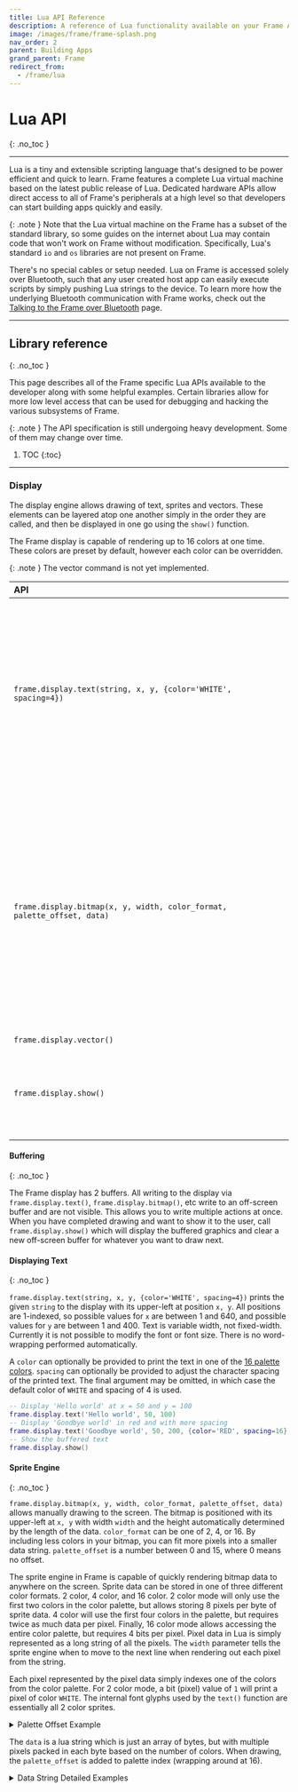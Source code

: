 ```yaml
---
title: Lua API Reference
description: A reference of Lua functionality available on your Frame AR glasses.
image: /images/frame/frame-splash.png
nav_order: 2
parent: Building Apps
grand_parent: Frame
redirect_from:
  - /frame/lua
---
```


# Lua API
{: .no_toc }

---

Lua is a tiny and extensible scripting language that's designed to be power efficient and quick to learn. Frame features a complete Lua virtual machine based on the latest public release of Lua. Dedicated hardware APIs allow direct access to all of Frame's peripherals at a high level so that developers can start building apps quickly and easily.

{: .note }
Note that the Lua virtual machine on the Frame has a subset of the standard library, so some guides on the internet about Lua may contain code that won't work on Frame without modification.  Specifically, Lua's standard `io` and `os` libraries are not present on Frame.

There's no special cables or setup needed. Lua on Frame is accessed solely over Bluetooth, such that any user created host app can easily execute scripts by simply pushing Lua strings to the device. To learn more how the underlying Bluetooth communication with Frame works, check out the [Talking to the Frame over Bluetooth](/frame/building-apps-bluetooth-specs) page.

---

## Library reference
{: .no_toc }

This page describes all of the Frame specific Lua APIs available to the developer along with some helpful examples. Certain libraries allow for more low level access that can be used for debugging and hacking the various subsystems of Frame.

{: .note }
The API specification is still undergoing heavy development. Some of them may change over time.

1. TOC
{:toc}

---

### Display

The display engine allows drawing of text, sprites and vectors. These elements can be layered atop one another simply in the order they are called, and then be displayed in one go using the `show()` function.

The Frame display is capable of rendering up to 16 colors at one time. These colors are preset by default, however each color can be overridden.

{: .note }
The vector command is not yet implemented.

| API&nbsp;&nbsp;&nbsp;&nbsp;&nbsp;&nbsp;&nbsp;&nbsp;&nbsp;&nbsp;&nbsp;&nbsp;&nbsp;&nbsp;&nbsp;&nbsp;&nbsp;&nbsp;&nbsp;&nbsp;&nbsp;&nbsp;&nbsp;&nbsp;&nbsp;&nbsp;&nbsp;&nbsp;&nbsp;&nbsp;&nbsp;&nbsp;&nbsp;&nbsp;&nbsp;&nbsp;&nbsp;&nbsp;&nbsp;&nbsp;&nbsp;&nbsp;&nbsp;&nbsp;&nbsp;&nbsp;&nbsp;&nbsp;&nbsp;&nbsp;&nbsp;&nbsp;&nbsp;&nbsp;&nbsp;&nbsp;&nbsp;&nbsp;&nbsp;&nbsp;&nbsp;&nbsp;&nbsp;&nbsp;&nbsp;&nbsp;&nbsp;&nbsp;&nbsp;&nbsp;&nbsp;&nbsp;&nbsp;&nbsp;&nbsp;&nbsp;&nbsp;&nbsp;&nbsp;&nbsp;&nbsp;&nbsp;&nbsp;&nbsp;&nbsp;&nbsp;&nbsp;&nbsp;&nbsp;&nbsp;&nbsp;&nbsp;&nbsp;&nbsp;&nbsp;&nbsp;&nbsp;&nbsp;&nbsp;&nbsp;&nbsp;&nbsp;&nbsp;&nbsp;&nbsp;&nbsp;| Description |
|:---------|:------------|
| `frame.display.text(string, x, y, {color='WHITE', spacing=4})`          | Prints the given `string` to the display at `x` and `y`. A `color` can optionally be provided to print the text in one of the [16 palette colors](#color-palette).  `spacing` can optionally be provided to adjust the character spacing of the printed text.  [Details below](#displaying-text)
| `frame.display.bitmap(x, y, width, color_format, palette_offset, data)` | Prints raw bitmap data to the display at coordinates `x` and `y`. `width` should be the width of the bitmap. `color_format` should be either `2`, `4`, or `16`. `palette_offset` offsets the colors indexed from the palette. `data` should be a string containing the bitmap data.  [Details below](#sprite-engine)
| `frame.display.vector()`                                                | *Coming soon*
| `frame.display.show()`                                                  | Shows the drawn objects on the display.  See [below](#buffering) for more details on how buffering works.

#### Buffering
{: .no_toc }

The Frame display has 2 buffers. All writing to the display via `frame.display.text()`, `frame.display.bitmap()`, etc write to an off-screen buffer and are not visible. This allows you to write multiple actions at once. When you have completed drawing and want to show it to the user, call `frame.display.show()` which will display the buffered graphics and clear a new off-screen buffer for whatever you want to draw next.

#### Displaying Text
{: .no_toc }

`frame.display.text(string, x, y, {color='WHITE', spacing=4})` prints the given `string` to the display with its upper-left at position `x, y`. All positions are 1-indexed, so possible values for `x` are between 1 and 640, and possible values for `y` are between 1 and 400. Text is variable width, not fixed-width. Currently it is not possible to modify the font or font size. There is no word-wrapping performed automatically.

A `color` can optionally be provided to print the text in one of the [16 palette colors](#color-palette).  `spacing` can optionally be provided to adjust the character spacing of the printed text. The final argument may be omitted, in which case the default color of `WHITE` and spacing of 4 is used.

```lua
-- Display 'Hello world' at x = 50 and y = 100
frame.display.text('Hello world', 50, 100)
-- Display 'Goodbye world' in red and with more spacing
frame.display.text('Goodbye world', 50, 200, {color='RED', spacing=16})
-- Show the buffered text
frame.display.show()
```

#### Sprite Engine
{: .no_toc }

`frame.display.bitmap(x, y, width, color_format, palette_offset, data)` allows manually drawing to the screen. The bitmap is positioned with its upper-left at `x, y` with width `width` and the height automatically determined by the length of the data.  `color_format` can be one of 2, 4, or 16. By including less colors in your bitmap, you can fit more pixels into a smaller data string. `palette_offset` is a number between 0 and 15, where 0 means no offset.

The sprite engine in Frame is capable of quickly rendering bitmap data to anywhere on the screen. Sprite data can be stored in one of three different color formats. 2 color, 4 color, and 16 color. 2 color mode will only use the first two colors in the color palette, but allows storing 8 pixels per byte of sprite data. 4 color will use the first four colors in the palette, but requires twice as much data per pixel. Finally, 16 color mode allows accessing the entire color palette, but requires 4 bits per pixel. Pixel data in Lua is simply represented as a long string of all the pixels. The `width` parameter tells the sprite engine when to move to the next line when rendering out each pixel from the string.

Each pixel represented by the pixel data simply indexes one of the colors from the color palette. For 2 color mode, a bit (pixel) value of `1` will print a pixel of color `WHITE`. The internal font glyphs used by the `text()` function are essentially all 2 color sprites.

<details markdown="block">
<summary>Palette Offset Example</summary>
To achieve different color drawings, the `palette_offset` feature is used. This value offsets how the colors are indexed during the render. Using the same 2 color example as above, but combined with a `palette_offset` value of 3, now indexes `PINK` instead of `WHITE` for all pixel values of `1`. The same works for all the other color modes. Note that the `VOID` color is never shifted. A pixel value of `0` will always index `VOID`, no matter the `palette_offset`.

The example below shows how a single sprite can be shown in different colors using the `palette_offset` feature. Note how the color palette [has been adjusted](#low-level-display-commands) to repeat the same colors after index 5, but with red changed to green.

![Frame display sprite engine example](/frame/images/frame-sprite-engine.drawio.png)
</details>

The `data` is a lua string which is just an array of bytes, but with multiple pixels packed in each byte based on the number of colors. When drawing, the `palette_offset` is added to palette index (wrapping around at 16).

<details markdown="block">
<summary>Data String Detailed Examples</summary>
```plaintext
Data as Lua string:
"\x01\xFE"

Data as bits:
00000001 11111110

If num_color = 16, then this maps to 4 pixels:
as bits:        0000 0001  1111 1110
palette index:     0    1    15   14

If num_color = 4, then this maps to 8 pixels:
as bits:        00 00 00 01  11 11 11 10
palette index:   0  0  0  1   3  3  3  2

If num_color = 2, then this maps to 16 pixels:
as bits:        0 0 0 0 0 0 0 1  1 1 1 1 1 1 1 0
palette index:  0 0 0 0 0 0 0 1  1 1 1 1 1 1 1 0
```
</details>

For example, to draw a red rectangle at position x = 100, y = 50, with width = 32 and height = 15:

```lua
frame.display.bitmap(100, 50, 32, 2, 3, string.rep("\xFF", 32 / 8 * 16))
                     |    |   |   |  |   |"Since each byte maps to 8 pixels, we divide the width 32 by 8"
                     |    |   |   |  |   \"and multiply by the height of 16 to get the total data length."
                     |    |   |   |  |    "We fill that data with "\xFF" (aka 255), to fill all pixels."
                     |    |   |   |  \"the 3rd color in the standard palette is red"
                     |    |   |   \"we only need 2 color options, to pack 8 pixels per byte"
                     |    |   \"the width is 32, after which it rolls onto the next line"
                     |    \"top at 50px"
                     \"left at 100px"
```

#### Color Palette
{: .no_toc }

The Frame display is capable of rendering up to 16 colors at a time. Each color is indexed 0-15, and are named in the following order: `VOID`, `WHITE` ,`GREY` ,`RED` ,`PINK` ,`DARKBROWN` ,`BROWN` ,`ORANGE` ,`YELLOW` ,`DARKGREEN` ,`GREEN` ,`LIGHTGREEN` ,`NIGHTBLUE` ,`SEABLUE` ,`SKYBLUE` or `CLOUDBLUE`. `VOID` represents the background (normally black) color. Each color can be overridden per frame to any 10bit YCbCr color from the colorspace shown below. This space contains a total of 1024 possible colors.

<details markdown="block">
<summary>Frame display YCbCr colorspace</summary>
![Frame display YCbCr colorspace](/frame/images/frame-ycbcr-colorspace.png)
</details>

The `assign_color()` function simplifies color selection by allowing the user to enter regular 24bit RGB values which are internally converted to the YCbCr colorspace. Note however that the color actually rendered will be rounded to one of the above colors.

Here's the default palette, as names and indices:
<table>
<tbody><tr>
<td style="background-color: #000000;"><font color="White">#0<br> VOID</font></td>
<td style="background-color: #FFFFFF;"><font color="Black">#1<br> WHITE</font></td>
<td style="background-color: #9D9D9D;"><font color="Black">#2<br> GRAY</font></td>
<td style="background-color: #BE2633;"><font color="Black">#3<br> RED</font></td>
<td style="background-color: #E06F8B;"><font color="Black">#4<br> PINK</font></td>
<td style="background-color: #493C2B;"><font color="White">#5<br> DARKBROWN</font></td>
<td style="background-color: #A46422;"><font color="Black">#6<br> BROWN</font></td>
<td style="background-color: #EB8931;"><font color="Black">#7<br> ORANGE</font></td>
</tr>
<tr>
<td style="background-color: #F7E26B;"><font color="Black">#8<br> YELLOW</font></td>
<td style="background-color: #2F484E;"><font color="White">#9<br> DARKGREEN</font></td>
<td style="background-color: #44891A;"><font color="Black">#10<br> GREEN</font></td>
<td style="background-color: #A3CE27;"><font color="Black">#11<br> LIGHTGREEN</font></td>
<td style="background-color: #1B2632;"><font color="White">#12<br> NIGHTBLUE</font></td>
<td style="background-color: #005784;"><font color="White">#13<br> SEABLUE</font></td>
<td style="background-color: #31A2F2;"><font color="Black">#14<br> SKYBLUE</font></td>
<td style="background-color: #B2DCEF;"><font color="Black">#15<br> CLOUDBLUE</font></td>
</tr>
</tbody></table>

#### Low-Level Display Commands
{: .no_toc }

| Low&nbsp;level&nbsp;functions&nbsp;&nbsp;&nbsp;&nbsp;&nbsp;&nbsp;&nbsp;&nbsp;&nbsp;&nbsp;&nbsp;&nbsp;&nbsp;&nbsp;&nbsp;&nbsp;&nbsp;&nbsp;&nbsp;&nbsp;&nbsp;&nbsp;&nbsp;&nbsp;&nbsp;&nbsp;&nbsp;&nbsp;&nbsp;&nbsp;&nbsp;&nbsp;&nbsp;&nbsp;&nbsp;&nbsp;&nbsp;&nbsp;&nbsp;&nbsp;&nbsp;&nbsp;&nbsp;&nbsp;&nbsp;&nbsp;&nbsp;&nbsp;&nbsp;&nbsp;&nbsp;&nbsp;&nbsp;&nbsp;&nbsp;&nbsp;| Description |
|:---------|:------------|
| `frame.display.assign_color(color, r, g, b)`         | Changes the rendered color in slot `color` with a new color given by the components `r`, `g,` and `b`. Valid options for `color` are: `VOID`, `WHITE` ,`GREY` ,`RED` ,`PINK` ,`DARKBROWN` ,`BROWN` ,`ORANGE` ,`YELLOW` ,`DARKGREEN` ,`GREEN` ,`LIGHTGREEN` ,`NIGHTBLUE` ,`SEABLUE` ,`SKYBLUE` or `CLOUDBLUE`. Note that changing the `VOID` color will change the rendered background color of the display. The RGB components are internally converted to a 10bit YCbCr value that represents the true colorspace of the display. There may therefore be rounding errors for certain RGB combinations
| `frame.display.assign_color_ycbcr(color, y, cb, cr)` | Same as above, however the `y`, `cb`, and `cr` represent the true 10bit colorspace of the display. Each component has a range of 4, 3, and 3 bits respectively
| `frame.display.set_brightness(brightness)`           | Sets the brightness of the display. Valid options for `brightness` are `-2`, `-1`, `0`, `1`, or `2`. Note that higher brightness levels increase the likelihood of burn-in if static pixels are shown for long periods of time on the display
| `frame.display.write_register(register, value)`      | Allows hacking of the display registers. `register` and `value` should both be 8bit values
| `frame.display.power_save(enable)`                   | When `enable` is set to `true`, the display will enter power saving mode and turn off. This feature may be used to save battery life when the display is not needed. Graphics rendering commands may still be issued and will be shown as normal when `enable` is set back to false. Note that the display will sleep and wake up automatically when using `frame.sleep()` so this function isn't needed in most cases


---

### Camera

The camera capability of Frame allows for capturing and downloading single JPEG images over Bluetooth. The sensor's full resolution is 1280x720 pixels in portrait orientation, however only square images up to 720x720 pixels can be captured at a time. The user can select which portion of the sensor's 1280 length is captured using the `pan` control. Additionally, the resolution of the capture can be cropped down to 100x100 pixels by using the `resolution` function. To control file size and download speed, the `quality` option can be used to adjust the JPEG compression quality.

| API&nbsp;&nbsp;&nbsp;&nbsp;&nbsp;&nbsp;&nbsp;&nbsp;&nbsp;&nbsp;&nbsp;&nbsp;&nbsp;&nbsp;&nbsp;&nbsp;&nbsp;&nbsp;&nbsp;&nbsp;&nbsp;&nbsp;&nbsp;&nbsp;&nbsp;&nbsp;&nbsp;&nbsp;&nbsp;&nbsp;&nbsp;&nbsp;&nbsp;&nbsp;&nbsp;&nbsp;&nbsp;&nbsp;&nbsp;&nbsp;&nbsp;&nbsp;&nbsp;&nbsp;&nbsp;&nbsp;&nbsp;&nbsp;&nbsp;&nbsp;&nbsp;&nbsp;&nbsp;&nbsp;&nbsp;&nbsp;&nbsp;&nbsp;&nbsp;&nbsp;&nbsp;&nbsp;&nbsp;&nbsp;&nbsp;&nbsp;&nbsp;&nbsp;&nbsp;&nbsp;&nbsp;| Description |
|:---------|:------------|
| `frame.camera.capture{resolution=512, quality='VERY_HIGH', pan=0}`                                                                            | Captures a single image from the camera. The `resolution` option may be any even number between 100 and 720. The `pan` option can be any number between -140 and 140, where 0 represents a centered image. `quality` can be either `VERY_LOW`, `LOW`, `MEDIUM`, `HIGH`, or `VERY_HIGH`. Higher quality and resolution images will increase the image file size.
| `frame.camera.image_ready()`                                                                                                                  | Following a capture, polling `image_ready()` will return `false` while the image is being captured. Once `image_ready()` returns true, the image can be safely read out
| `frame.camera.read(num_bytes)`                                                                                                                | Reads out a number of bytes from the camera capture memory as a byte string. Once all bytes have been read, `nil` will be returned. Note that reading data out too quickly following a capture may return corrupted data. The `image_ready()` function should be used to ensure the image is ready before reading anything out
| `frame.camera.read_raw(num_bytes)`                                                                                                            | The same as `camera.read()` however skips the JPEG header data and only returns the image data and final JPEG footer. This function can be used to speed up data transfer since the JPEG header between images is the same if the `resolution` and `quality` values remain unchanged. It's first recommended to read an image normally using `camera.read()` and then extract the JPEG header (always the first 623 bytes) so that it can be used for subsequent `camera.read_raw()` operations
| `frame.camera.auto{metering='AVERAGE', exposure=0.18, exposure_speed=0.5, shutter_limit=800, analog_gain_limit=248, white_balance_speed=0.5}` | Runs the automatic exposure, gain and white balance algorithm. This function must be called every 100ms for the best performance. `metering` can be one of three modes, `SPOT`, `CENTER_WEIGHTED`, or `AVERAGE`. `exposure` can be a value between `0.0` and `1.0` where lower values will return darker images, and higher values will return brighter images. `exposure_speed` and `white_balance_speed` control how aggressively the algorithm will attempt to correct for the exposure and white balance respectively. Higher values will result in a faster convergence, but may create additional overshoot or oscillation of the image brightness or color balance. `shutter_limit` and `analog_gain_limit` will cap the maximum shutter and gain values. Reducing these values may be used to reduce motion blur and image noise respectively. Shutter is always prioritized over gain. When going into darker scenes, the shutter will first increase, and once it has reached the `shutter_limit`, the gain will then begin to increase. Likewise, when going into brighter scenes, the gain will decrease to zero first, and only then will the shutter decrease. This function returns a table of statistics related to the scene and current algorithm state. Many aspects of shutter, gain and white balance may be monitored by reading the table.

#### Example
{: .no_toc }

```lua
local mtu = frame.bluetooth.max_length()

-- Auto expose for 3 seconds
for _=1, 30 do
    frame.camera.auto{}
    frame.sleep(0.1)
end

-- Capture an image using default settings
frame.camera.capture{}

-- Wait for the image to be ready
while frame.camera.image_ready() == false do
    -- do nothing
end

while true do
    local data = frame.camera.read(mtu)
    if data == nil then
        break
    end
    frame.bluetooth.send(data)
end
```

#### Low-Level Camera Commands
{: .no_toc }

| Low&nbsp;level&nbsp;functions&nbsp;&nbsp;&nbsp;&nbsp;&nbsp;&nbsp;&nbsp;&nbsp;&nbsp;&nbsp;&nbsp;&nbsp;&nbsp;&nbsp;&nbsp;&nbsp;&nbsp;&nbsp;&nbsp;&nbsp;&nbsp;&nbsp;&nbsp;&nbsp;&nbsp;&nbsp;&nbsp;&nbsp;&nbsp;&nbsp;&nbsp;&nbsp;&nbsp;&nbsp;&nbsp;&nbsp;&nbsp;&nbsp;&nbsp;| Description |
|:---------|:------------|
| `frame.camera.set_exposure(shutter)`          | Sets the shutter value manually. Note that `camera.auto{}` will override this value. `shutter` can be a value between `4` and `16383`
| `frame.camera.set_gain(gain)`                 | Sets the gain value manually. Note that `camera.auto{}` will override this value. `gain` can be a value between `1` and `248`
| `frame.camera.set_white_balance(r, g, b)`     | Sets the digital gains of the R, G and B channels for fine tuning white balance. `r`, `g` and `b` can be values between `0` and `1023`
| `frame.camera.write_register(address, value)` | Allows for hacking the camera's internal registers. `address` can be any 16-bit register address of the camera, and `value` any 8-bit value to write to that address
| `frame.camera.read_register(address, value)`  | Reads back a value from the camera's internal registers. `address` can be any 16-bit register address of the camera. The 8bit value of the register will be returned
| `frame.camera.power_save(enable)`             | When `enable` is set to `true`, the camera will enter power saving mode and turn off. This feature may be used to save battery life when the camera is not needed. When this mode is enabled, the only available camera functions will be `camera.read()` and `camera.read_raw()`. Note that the camera will sleep and wake up automatically when using `frame.sleep()` so this function isn't needed in most cases

---

### Microphone

The microphone on Frame allows for streaming audio to a host device in real-time. Transfers are limited by the Bluetooth bandwidth which is typically around 40kBps under good signal conditions. The audio bitrate for a given `sample_rate` and `bit_depth` is: `sample_rate * bit_depth / 8` bytes per second. An internal 32k buffer automatically compensates for additional tasks that might otherwise briefly block Bluetooth transfers. If this buffer limit is exceeded however, then discontinuities in audio might occur.

| API&nbsp;&nbsp;&nbsp;&nbsp;&nbsp;&nbsp;&nbsp;&nbsp;&nbsp;&nbsp;&nbsp;&nbsp;&nbsp;&nbsp;&nbsp;&nbsp;&nbsp;&nbsp;&nbsp;&nbsp;&nbsp;&nbsp;&nbsp;&nbsp;&nbsp;&nbsp;&nbsp;&nbsp;&nbsp;&nbsp;&nbsp;&nbsp;&nbsp;&nbsp;&nbsp;&nbsp;&nbsp;&nbsp;&nbsp;&nbsp;&nbsp;&nbsp;&nbsp;&nbsp;&nbsp;&nbsp;&nbsp;&nbsp;&nbsp;&nbsp;&nbsp;&nbsp;&nbsp;&nbsp;&nbsp;&nbsp;&nbsp;&nbsp;&nbsp;&nbsp;&nbsp;&nbsp;&nbsp;&nbsp;&nbsp;&nbsp;&nbsp;&nbsp;&nbsp;&nbsp;&nbsp;&nbsp;&nbsp;&nbsp;&nbsp;&nbsp;&nbsp;&nbsp;&nbsp;&nbsp;&nbsp;&nbsp;&nbsp;&nbsp;&nbsp;&nbsp;&nbsp;&nbsp;&nbsp;&nbsp;&nbsp;&nbsp;| Description |
|:---------|:------------|
| `frame.microphone.start{sample_rate=8000, bit_depth=8}` | Starts streaming mic data into the internal 32k buffer. `sample_rate` may be either `8000`, or `16000`, and `bit_depth` may be either `8`, `16`
| `frame.microphone.stop()`                               | Stops the stream
| `frame.microphone.read(num_bytes)`                      | Reads out a number of bytes from the buffer. If all bytes have been read, but streaming is still active, an empty string will be returned. Once the stream has been stopped and all bytes have been read, then `nil` will be returned

#### Example
{: .no_toc }

```lua
local mtu = frame.bluetooth.max_length()

frame.microphone.start{sample_rate=16000} -- Start streaming at 16kHz 8bit

-- Streams forever
while true do
    data = frame.microphone.read(mtu)

    -- Calling frame.microphone.stop() will allow this to break the loop
    if data == nil then
        break
    end

    -- If there's data to send then ... 
    if data ~= '' then
        -- Try to send the data as fast as possible
        while true do
            -- If the Bluetooth is busy, this simply tries again until it gets through
            if (pcall(frame.bluetooth.send, data)) then
                break
            end
        end
    end
end
```

---

### Motion sensor (IMU)

The IMU API allows reading both accelerometer and compass data, as well as assigning a callback function for tap gestures.

The tap gesture will always wake up Frame from `frame.sleep()`.

| API | Description |
|:---------|:------------|
| `frame.imu.direction()`           | Returns a table containing the `roll`, `pitch` and `heading` angles of the wearer's head position 
| `frame.imu.tap_callback(handler)` | Assigns a callback to the tap gesture. `handler` must be a function, or can be `nil` to deactivate the callback

| Low&nbsp;level&nbsp;functions | Description |
|:---------|:------------|
| `frame.imu.raw()` | Returns a table of the raw `accelerometer` and `compass` measurements. Each containing a table with `x`, `y`, and `z` values

#### Example
{: .no_toc }

```lua
print(frame.imu.direction()['pitch']) -- Prints the angle of the wearer's head (up or down)

function tapped() -- Prints 'tapped' whenever the user taps the side of their Frame
    print('tapped')
end

frame.imu.tap_callback(tapped)
```

---

### Bluetooth

The Bluetooth API allows for sending and receiving raw byte data over Bluetooth. For a full description of how this can be used, check out the [Talking to the Frame over Bluetooth](/frame/building-apps-bluetooth-specs) page.

| API | Description |
|:---------|:------------|
| `frame.bluetooth.address()`                 | Returns the device MAC address as a 17 character string. E.g. `4E:87:B5:0C:64:0F`
| `frame.bluetooth.receive_callback(handler)` | Assigns a callback to handle received Bluetooth data. `handler` must be a function, or can be `nil` to deactivate the callback
| `frame.bluetooth.max_length()`              | Returns the maximum length of data that can be sent or received in a single transfer
| `frame.bluetooth.send(data)`                | Sends data to the host device. `data` must be a string, but can contain byte values including 0x00 values anywhere in the string. The total length of the string must be less than or equal to `frame.bluetooth.max_length()`

#### Example
{: .no_toc }

```lua
function get_data(data) -- Called every time byte data arrives to Frame
    print(data)
end

frame.bluetooth.receive_callback(get_data)

frame.bluetooth.send('\x10\x12\x00\xFF') -- Sends the bytes: 0x10, 0x12, 0x00, 0xFF to the host
```

---

### File system

The file system API allows for writing and reading files to Frame's non-volatile storage. These can include executable Lua scripts, or other user files.

| API&nbsp;&nbsp;&nbsp;&nbsp;&nbsp;&nbsp;&nbsp;&nbsp;&nbsp;&nbsp;&nbsp;&nbsp;&nbsp;&nbsp;&nbsp;&nbsp;&nbsp;&nbsp;&nbsp;&nbsp;&nbsp;&nbsp;&nbsp;&nbsp;&nbsp;&nbsp;&nbsp;&nbsp;&nbsp;&nbsp;&nbsp;&nbsp;&nbsp;&nbsp;&nbsp;&nbsp;&nbsp;&nbsp;&nbsp;&nbsp;&nbsp;&nbsp;&nbsp;&nbsp;&nbsp;&nbsp;&nbsp;&nbsp;&nbsp;&nbsp;&nbsp;&nbsp;&nbsp;&nbsp;&nbsp;| Description |
|:---------|:------------|
| `frame.file.open(filename, mode)`   | Opens a file and returns a file object. `filename` can be any name, and `mode` can be either `'read'`, `'write'`, or `'append'`
| `frame.file.remove(name)`           | Removes a file or directory of given `name`
| `frame.file.rename(name, new_name)` | Renames a file or directory of given `name` to `new_name`
| `frame.file.listdir(directory)`     | Lists all files in the directory path given. E.g. `'/'` for the filesystem root directory. The list is returned as a table with `name`, `size`, and `type`
| `frame.file.mkdir(pathname)`        | Creates a new directory with the given `pathname`
| `f:read(*num_bytes)`                | Reads a number of bytes from a file. If no argument is given, the whole line is returned
| `f:write(data)`                     | Writes data to the file. `data` must be a string and can contain any byte data
| `f:close()`                         | Closes the file. It is important to close files once done writing, otherwise they may become corrupted

#### Tips
{: .no_toc }

* On many online Lua guides, the examples allow `'r'`, `'w'`, or `'a'` as shorthand for `'read'`, `'write'`, or `'append'`, however Frame does not support that.  You need to spell out the whole word.
* GitHub Copilot and ChatGPT will always generate incorrect code like `file.read()` rather than the correct `f:read()`.  Keep a close eye on the syntax.
* `f:read()` reads until the end of the line, so you need to call it multiple times to get through the whole file.  It will return `nil` when it has reached the end of the file.
* There is no function to check if a file exists.  Instead you can try to open the file for reading and see if it fails.

{: .warning }
There is [an open bug](https://github.com/brilliantlabsAR/frame-codebase/issues/234) where `f:read(*num_bytes)` will not always respect the num_bytes limit.  Until that is resolved, your code should handle receiving up to 512 bytes at a time.


#### Example
{: .no_toc }

```lua
frame.file.mkdir('/my_files') -- Make a new directory

f = frame.file.open('/my_files/log.txt', 'write') -- Create a new file (or overwrite if it exists)
f:write('Log:\n')
f:close()

f = frame.file.open('/my_files/log.txt', 'append') -- Append two lines to the file
f:write('Logged a new line\n')
f:close()

f = frame.file.open('/my_files/log.txt', 'append')
f:write('Logged another line\n')
f:close()

-- Print the file contents (this simple version will fail if a line is longer than the MTU limit)
f = frame.file.open('/my_files/log.txt', 'read')
while true do
    local line = f:read()
    if line == nil then
        break
    end
    print(line)
end
f:close()

-- Print all the files in the directory
local files = frame.file.listdir('/my_files')

for index, data in ipairs(files) do
    print(index)

    for key, value in pairs(data) do
        print('\t', key, value)
    end
end
```

---

### Time functions

The time functions allow for accurate timekeeping on Frame. The `utc()` function can be used to set the time on Frame using a UTC timestamp. Frame will then keep the time until it's put back onto charge, or placed into deep sleep using `frame.sleep()`. The `date()` function can be used to return a human readable time and date.

| API | Description |
|:---------|:------------|
| `frame.time.utc(*timestamp)`  | Sets or gets the current time. `timestamp` can be provided as a UTC timestamp to set the internal real-time clock. If no argument is given, Frame's current time is returned as a UTC timestamp. If no timestamp was initially set, this number will simply represent the powered on time of Frame in seconds.
| `frame.time.zone(*offset)`    | Sets or gets the timezone offset. If `offset` is given, the timezone will be set, otherwise the currently set timezone is returned. The format of the timezone should be a string, e.g. '-7:00', or '5:30'.
| `frame.time.date(*timestamp)` | Returns a table containing `second`, `minute`, `hour`, `day`, `month`, `year`, `weekday`, `day of year`, and `is daylight saving`. If the optional `timestamp` argument is given, that timestamp will be used to calculate the corresponding date.

#### Example
{: .no_toc }

```lua
frame.time.utc(1708551112) -- Set the current time to Wed Feb 21 2024 21:31:52 UTC
frame.time.zone('-7:00') -- Set the timezone to pacific time

local time_now = frame.time.date()

-- print the local time and date
print(time_now['hour'])
print(time_now['minute'])
print(time_now['month'])
print(time_now['day'])
```

---

### System functions

The system API provides miscellaneous functions such as `sleep` and `update`. It also contains some low level functions which are handy for developing apps and custom FPGA images. 

| API | Description |
|:---------|:------------|
| `frame.HARDWARE_VERSION` | Returns the current hardware version as a string. E.g. `'Frame'`
| `frame.FIRMWARE_VERSION` | Returns the current firmware version as a 12 character string. E.g. `'v24.046.1546'`
| `frame.GIT_TAG`          | Returns the current firmware git tag as a 7 character string. E.g. `'4a6ea0b'`
| `frame.battery_level()`  | Returns the battery level as a percentage between `1` and `100`
| `frame.sleep(*seconds)`  | Sleeps for a given number of seconds. `seconds` can be a decimal number such as `1.25`. If no argument is given, Frame will go to sleep until a tap gesture wakes it up
| `frame.update()`         | Reboots Frame into the firmware bootloader. Check the [firmware updates](/frame/building-apps#firmware-updates) section of the Building Apps page to see how this is used

| Low&nbsp;level&nbsp;functions&nbsp;&nbsp;&nbsp;&nbsp;&nbsp;&nbsp;&nbsp;&nbsp;&nbsp;&nbsp;&nbsp;&nbsp;&nbsp;&nbsp;&nbsp;&nbsp;&nbsp;&nbsp;&nbsp;&nbsp;&nbsp;&nbsp;&nbsp;&nbsp;&nbsp;&nbsp;&nbsp;&nbsp;| Description |
|:---------|:------------|
| `frame.stay_awake(enable)`            | Prevents Frame from going to sleep while it's docked onto the charging cradle. This can help during development where continuous power is needed, however may degrade the display or cause burn-in if used for extended periods of time
| `frame.fpga_read(address, num_bytes)` | Reads a number of bytes from the FPGA at the given address
| `frame.fpga_write(address, data)`     | Writes data to the FPGA at a given address. `data` can be a string containing any byte values

---

## AR Studio
{: .no_toc }

While the main way you'll use Lua on Frame is via host apps that send it over Bluetooth, it can be helpful while learning to directly write and execute Lua code on Frame using the AR Studio extension for VSCode.

AR studio is an extension for VSCode designed for both Frame and Monocle. It lets you quickly start writing apps and testing them on your device. Download it [here](https://marketplace.visualstudio.com/items?itemName=brilliantlabs.brilliant-ar-studio), or simply search for Brilliant AR Studio from within the VSCode extensions tab.

![Brilliant AR Studio for VSCode](/frame/images/frame-vs-code-extension.png)

Once you have AR Studio installed, you can try an example using the following steps:

1. Open the Command Palette using **Ctrl-Shift-P** (or **Cmd-Shift-P** on Mac)

1. Type and select **Brilliant AR Studio: Initialize new project folder**

1. Select Frame, and give your project a name

1. Copy the following example code into `main.lua`:

    ```lua
    function change_text()
        frame.display.clear()
        frame.display.text('Frame tapped!', 50, 100)
        frame.display.show()
    end

    frame.imu.tap_callback(change_text)
    frame.display.clear()
    frame.display.text('Tap the side of Frame', 50, 100)
    frame.display.show()
    ```

1. Save the file, and press the **Connect** button

1. VSCode will then connect to your Frame (You may need to accept pairing if you aren't already paired)

1. Right click on `main.lua` and select **Upload to device**

1. Your app should now be running on Frame

---
